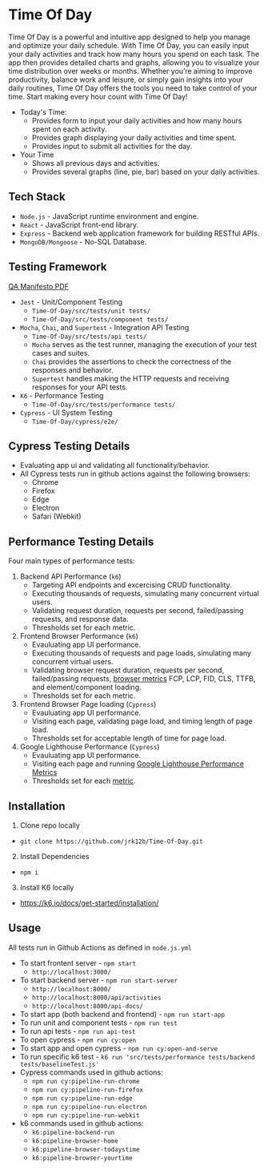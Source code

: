 # Time Of Day

Time Of Day is a powerful and intuitive app designed to help you manage and optimize your daily schedule. With Time Of Day, you can easily input your daily activities and track how many hours you spend on each task. The app then provides detailed charts and graphs, allowing you to visualize your time distribution over weeks or months. Whether you’re aiming to improve productivity, balance work and leisure, or simply gain insights into your daily routines, Time Of Day offers the tools you need to take control of your time. Start making every hour count with Time Of Day!

- Today's Time:
  - Provides form to input your daily activities and how many hours spent on each activity.
  - Provides graph displaying your daily activities and time spent.
  - Provides input to submit all activities for the day.
- Your Time
  - Shows all previous days and activities.
  - Provides several graphs (line, pie, bar) based on your daily activities.

## Tech Stack

- `Node.js` - JavaScript runtime environment and engine.
- `React` - JavaScript front-end library.
- `Express` - Backend web application framework for building RESTful APIs.
- `MongoDB/Mongoose` - No-SQL Database.

## Testing Framework

[QA Manifesto PDF](https://www.justinkurdila.com/_files/ugd/8fbca8_1d4d65417eb94e85a41e5016e15eb902.pdf)

- `Jest` - Unit/Component Testing
  - `Time-Of-Day/src/tests/unit tests/`
  - `Time-Of-Day/src/tests/component tests/`
- `Mocha`, `Chai`, and `Supertest` - Integration API Testing
  - `Time-Of-Day/src/tests/api tests/`
  - `Mocha` serves as the test runner, managing the execution of your test cases and suites.
  - `Chai` provides the assertions to check the correctness of the responses and behavior.
  - `Supertest` handles making the HTTP requests and receiving responses for your API tests.
- `K6` - Performance Testing
  - `Time-Of-Day/src/tests/performance tests/`
- `Cypress` - UI System Testing
  - `Time-Of-Day/cypress/e2e/`

## Cypress Testing Details

- Evaluating app ui and validating all functionality/behavior.
- All Cypress tests run in github actions against the following browsers:
  - Chrome
  - Firefox
  - Edge
  - Electron
  - Safari (Webkit)

## Performance Testing Details

Four main types of performance tests:

1. Backend API Performance (`k6`)
   - Targeting API endpoints and excercising CRUD functionality.
   - Executing thousands of requests, simulating many concurrent virtual users.
   - Validating request duration, requests per second, failed/passing requests, and response data.
   - Thresholds set for each metric.
2. Frontend Browser Performance (`k6`)
   - Evauluating app UI performance.
   - Executing thousands of requests and page loads, simulating many concurrent virtual users.
   - Validating browser request duration, requests per second, failed/passing requests, [browser metrics](https://grafana.com/docs/k6/latest/using-k6/metrics/reference/#browser) FCP, LCP, FID, CLS, TTFB, and element/component loading.
   - Thresholds set for each metric.
3. Frontend Browser Page loading (`Cypress`)
   - Evauluating app UI performance.
   - Visiting each page, validating page load, and timing length of page load.
   - Thresholds set for acceptable length of time for page load.
4. Google Lighthouse Performance (`Cypress`)
   - Evauluating app UI performance.
   - Visiting each page and running [Google Lighthouse Performance Metrics](https://developer.chrome.com/docs/lighthouse/overview)
   - Thresholds set for each [metric](https://developer.chrome.com/docs/lighthouse/performance/performance-scoring).

## Installation

1. Clone repo locally

- `git clone https://github.com/jrk12b/Time-Of-Day.git`

2. Install Dependencies

- `npm i`

3. Install K6 locally

- https://k6.io/docs/get-started/installation/

## Usage

All tests run in Github Actions as defined in `node.js.yml`

- To start frontent server - `npm start`
  - `http://localhost:3000/`
- To start backend server - `npm run start-server`
  - `http://localhost:8000/`
  - `http://localhost:8000/api/activities`
  - `http://localhost:8000/api-docs/`
- To start app (both backend and frontend) - `npm run start-app`
- To run unit and component tests - `npm run test`
- To run api tests - `npm run api-test`
- To open cypress - `npm run cy:open`
- To start app and open cypress - `npm run cy:open-and-serve`
- To run specific k6 test - `k6 run 'src/tests/performance tests/backend tests/baselineTest.js'`
- Cypress commands used in github actions:
  - `npm run cy:pipeline-run-chrome`
  - `npm run cy:pipeline-run-firefox`
  - `npm run cy:pipeline-run-edge`
  - `npm run cy:pipeline-run-electron`
  - `npm run cy:pipeline-run-webkit`
- k6 commands used in github actions:
  - `k6:pipeline-backend-run`
  - `k6:pipeline-browser-home`
  - `k6:pipeline-browser-todaystime`
  - `k6:pipeline-browser-yourtime`
